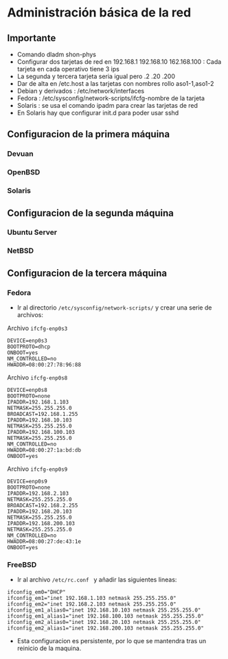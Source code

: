# Administración básica de la red
## Importante
- Comando dladm shon-phys
- Configurar dos tarjetas de red en 192.168.1 192.168.10 162.168.100 : Cada tarjeta en cada operativo tiene 3 ips
-  La segunda y tercera tarjeta seria igual pero .2 .20 .200
-  Dar de alta en /etc.host a las tarjetas con nombres rollo aso1-1,aso1-2
-  Debian y derivados : /etc/network/interfaces
-  Fedora : /etc/sysconfig/network-scripts/ifcfg-nombre de la tarjeta  
-  Solaris : se usa el comando ipadm para crear las tarjetas de red
-  En Solaris hay que configurar init.d para poder usar sshd
## Configuracion de la primera máquina
### Devuan
### OpenBSD
### Solaris
## Configuracion de la segunda máquina
### Ubuntu Server
### NetBSD
## Configuracion de la tercera máquina
### Fedora
- Ir al directorio `/etc/sysconfig/network-scripts/` y crear una serie de archivos:  

Archivo `ifcfg-enp0s3`
```
DEVICE=enp0s3
BOOTPROTO=dhcp
ONBOOT=yes
NM_CONTROLLED=no
HWADDR=08:00:27:78:96:88
```
Archivo `ifcfg-enp0s8`
```
DEVICE=enp0s8
BOOTPROTO=none
IPADDR=192.168.1.103
NETMASK=255.255.255.0
BROADCAST=192.168.1.255
IPADDR=192.168.10.103
NETMASK=255.255.255.0
IPADDR=192.168.100.103
NETMASK=255.255.255.0
NM_CONTROLLED=no
HWADDR=08:00:27:1a:bd:db
ONBOOT=yes
```
Archivo `ifcfg-enp0s9`
```
DEVICE=enp0s9
BOOTPROTO=none
IPADDR=192.168.2.103
NETMASK=255.255.255.0
BROADCAST=192.168.2.255
IPADDR=192.168.20.103
NETMASK=255.255.255.0
IPADDR=192.168.200.103
NETMASK=255.255.255.0
NM_CONTROLLED=no
HWADDR=08:00:27:de:43:1e
ONBOOT=yes
```

### FreeBSD
- Ir al archivo `/etc/rc.conf ` y añadir las siguientes lineas:
```
ifconfig_em0="DHCP"
ifconfig_em1="inet 192.168.1.103 netmask 255.255.255.0"
ifconfig_em2="inet 192.168.2.103 netmask 255.255.255.0"
ifconfig_em1_alias0="inet 192.168.10.103 netmask 255.255.255.0"
ifconfig_em1_alias1="inet 192.168.100.103 netmask 255.255.255.0"
ifconfig_em2_alias0="inet 192.168.20.103 netmask 255.255.255.0"
ifconfig_em2_alias1="inet 192.168.200.103 netmask 255.255.255.0"
```
- Esta configuracion es persistente, por lo que se mantendra tras un reinicio de la maquina.
  


